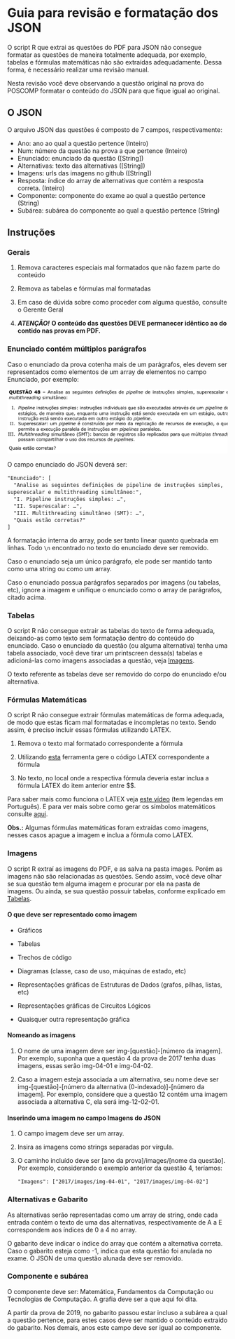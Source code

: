 # Guia para revisão e formatação dos JSON

O script R que extrai as questões do PDF para JSON não consegue formatar as questões de maneira totalmente adequada, por exemplo, tabelas e fórmulas matemáticas não são extraídas adequadamente. Dessa forma, é necessário realizar uma revisão manual.

Nesta revisão você deve observando a questão original na prova do POSCOMP formatar o conteúdo do JSON para que fique igual ao original.

## O JSON

O arquivo JSON das questões é composto de 7 campos, respectivamente:

-   Ano: ano ao qual a questão pertence (Inteiro)
-   Num: número da questão na prova a que pertence (Inteiro)
-   Enunciado: enunciado da questão ([String])
-   Alternativas: texto das alternativas ([String])
-   Imagens: urls das imagens no github ([String])
-   Resposta: índice do array de alternativas que contém a resposta correta. (Inteiro)
-   Componente: componente do exame ao qual a questão pertence (String)
-   Subárea: subárea do componente ao qual a questão pertence (String)

## **Instruções**

### Gerais

1.  Remova caracteres especiais mal formatados que não fazem parte do conteúdo

2.  Remova as tabelas e fórmulas mal formatadas

3.  Em caso de dúvida sobre como proceder com alguma questão, consulte o Gerente Geral

4.  ***ATENÇÃO!*** **O conteúdo das questões DEVE permanecer idêntico ao do contido nas provas em PDF.**

### Enunciado contém múltiplos parágrafos

Caso o enunciado da prova cotenha mais de um parágrafos, eles devem ser representados como elementos de um array de elementos no campo Enunciado, por exemplo:

![](images/paste-4C42ACB4.png)

O campo enunciado do JSON deverá ser:

``` {.json}
"Enunciado": [
  "Analise as seguintes definições de pipeline de instruções simples, superescalar e multithreading simultâneo:", 
  "I. Pipeline instruções simples: …", 
  "II. Superescalar: …", 
  "III. Multithreading simultâneo (SMT): …", 
  "Quais estão corretas?"
]
```

A formatação interna do array, pode ser tanto linear quanto quebrada em linhas. Todo `\n` encontrado no texto do enunciado deve ser removido.

Caso o enunciado seja um único parágrafo, ele pode ser mantido tanto como uma string ou como um array.

Caso o enunciado possua parágrafos separados por imagens (ou tabelas, etc), ignore a imagem e unifique o enunciado como o array de parágrafos, citado acima.

### Tabelas

O script R não consegue extrair as tabelas do texto de forma adequada, deixando-as como texto sem formatação dentro do conteúdo do enunciado. Caso o enunciado da questão (ou alguma alternativa) tenha uma tabela associado, você deve tirar um printscreen dessa(s) tabelas e adicioná-las como imagens associadas a questão, veja [Imagens](#imagens).

O texto referente as tabelas deve ser removido do corpo do enunciado e/ou alternativa.

### Fórmulas Matemáticas

O script R não consegue extrair fórmulas matemáticas de forma adequada, de modo que estas ficam mal formatadas e incompletas no texto. Sendo assim, é preciso incluir essas fórmulas utilizando LATEX.

1.  Remova o texto mal formatado correspondente a fórmula

2.  Utilizando [esta](https://www.codecogs.com/latex/eqneditor.php?lang=pt-br) ferramenta gere o código LATEX correspondente a fórmula

3.  No texto, no local onde a respectiva fórmula deveria estar inclua a fórmula LATEX do item anterior entre \$\$.

Para saber mais como funciona o LATEX veja [este vídeo](https://www.youtube.com/watch?v=Jp0lPj2-DQA) (tem legendas em Português). E para ver mais sobre como gerar os símbolos matemáticos consulte [aqui](https://oeis.org/wiki/List_of_LaTeX_mathematical_symbols).

**Obs.:** Algumas fórmulas matemáticas foram extraídas como imagens, nesses casos apague a imagem e inclua a fórmula como LATEX.

### Imagens

O script R extraí as imagens do PDF, e as salva na pasta images. Porém as imagens não são relacionadas as questões. Sendo assim, você deve olhar se sua questão tem alguma imagem e procurar por ela na pasta de imagens. Ou ainda, se sua questão possuir tabelas, conforme explicado em [Tabelas](#tabelas).

#### O que deve ser representado como imagem

-   Gráficos

-   Tabelas

-   Trechos de código

-   Diagramas (classe, caso de uso, máquinas de estado, etc)

-   Representações gráficas de Estruturas de Dados (grafos, pilhas, listas, etc)

-   Representações gráficas de Circuitos Lógicos

-   Quaisquer outra representação gráfica

#### Nomeando as imagens

1.  O nome de uma imagem deve ser img-[questão]-[número da imagem]. Por exemplo, suponha que a questão 4 da prova de 2017 tenha duas imagens, essas serão img-04-01 e img-04-02.

2.  Caso a imagem esteja associada a um alternativa, seu nome deve ser img-[questão]-[número da alternativa (0-indexado)]-[número da imagem]. Por exemplo, considere que a questão 12 contém uma imagem associada a alternativa C, ela será img-12-02-01.

#### Inserindo uma imagem no campo Imagens do JSON

1.  O campo imagem deve ser um array.

2.  Insira as imagens como strings separadas por vírgula.

3.  O caminho incluído deve ser [ano da prova]/images/[nome da questão]. Por exemplo, considerando o exemplo anterior da questão 4, teríamos:

    ``` {.json}
    "Imagens": ["2017/images/img-04-01", "2017/images/img-04-02"]
    ```

### Alternativas e Gabarito

As alternativas serão representadas como um array de string, onde cada entrada contém o texto de uma das alternativas, respectivamente de A a E correspondem aos índices de 0 a 4 no array.

O gabarito deve indicar o índice do array que contém a alternativa correta. Caso o gabarito esteja como -1, indica que esta questão foi anulada no exame. O JSON de uma questão alunada deve ser removido.

### Componente e subárea

O componente deve ser: Matemática, Fundamentos da Computação ou Tecnologias de Computação. A grafia deve ser a que aqui foi dita.

A partir da prova de 2019, no gabarito passou estar incluso a subárea a qual a questão pertence, para estes casos deve ser mantido o conteúdo extraído do gabarito. Nos demais, anos este campo deve ser igual ao componente.
